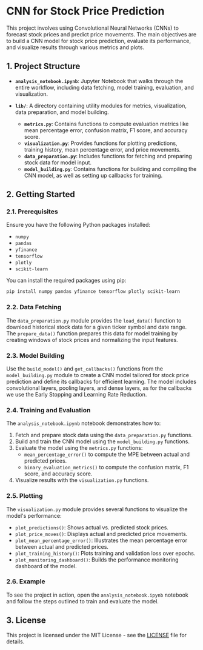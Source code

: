 # CNN for Stock Price Prediction

This project involves using Convolutional Neural Networks (CNNs) to forecast stock prices and predict price movements. The main objectives are to build a CNN model for stock price prediction, evaluate its performance, and visualize results through various metrics and plots.

## 1. Project Structure

- **`analysis_notebook.ipynb`**: Jupyter Notebook that walks through the entire workflow, including data fetching, model training, evaluation, and visualization. 

- **`lib/`**: A directory containing utility modules for metrics, visualization, data preparation, and model building.
  - **`metrics.py`**: Contains functions to compute evaluation metrics like mean percentage error, confusion matrix, F1 score, and accuracy score.
  - **`visualization.py`**: Provides functions for plotting predictions, training history, mean percentage error, and price movements.
  - **`data_preparation.py`**: Includes functions for fetching and preparing stock data for model input.
  - **`model_building.py`**: Contains functions for building and compiling the CNN model, as well as setting up callbacks for training.

## 2. Getting Started

### 2.1. Prerequisites

Ensure you have the following Python packages installed:
- `numpy`
- `pandas`
- `yfinance`
- `tensorflow`
- `plotly`
- `scikit-learn`

You can install the required packages using pip:

```bash
pip install numpy pandas yfinance tensorflow plotly scikit-learn
```

### 2.2. Data Fetching

The `data_preparation.py` module provides the `load_data()` function to download historical stock data for a given ticker symbol and date range. The `prepare_data()` function prepares this data for model training by creating windows of stock prices and normalizing the input features.

### 2.3. Model Building

Use the `build_model()` and `get_callbacks()` functions from the `model_building.py` module to create a CNN model tailored for stock price prediction and define its callbacks for efficient learning. The model includes convolutional layers, pooling layers, and dense layers, as for the callbacks we use the Early Stopping and Learning Rate Reduction. 

### 2.4. Training and Evaluation

The `analysis_notebook.ipynb` notebook demonstrates how to:
1. Fetch and prepare stock data using the `data_preparation.py` functions.
2. Build and train the CNN model using the `model_building.py` functions.
3. Evaluate the model using the `metrics.py` functions:
   - `mean_percentage_error()` to compute the MPE between actual and predicted prices.
   - `binary_evaluation_metrics()` to compute the confusion matrix, F1 score, and accuracy score.
5. Visualize results with the `visualization.py` functions.

### 2.5. Plotting

The `visualization.py` module provides several functions to visualize the model's performance:
- `plot_predictions()`: Shows actual vs. predicted stock prices.
- `plot_price_moves()`: Displays actual and predicted price movements.
- `plot_mean_percentage_error()`: Illustrates the mean percentage error between actual and predicted prices.
- `plot_training_history()`: Plots training and validation loss over epochs.
- `plot_monitoring_dashboard()`: Builds the performance monitoring dashboard of the model.

### 2.6. Example

To see the project in action, open the `analysis_notebook.ipynb` notebook and follow the steps outlined to train and evaluate the model.

## 3. License

This project is licensed under the MIT License - see the [LICENSE](LICENSE) file for details.

